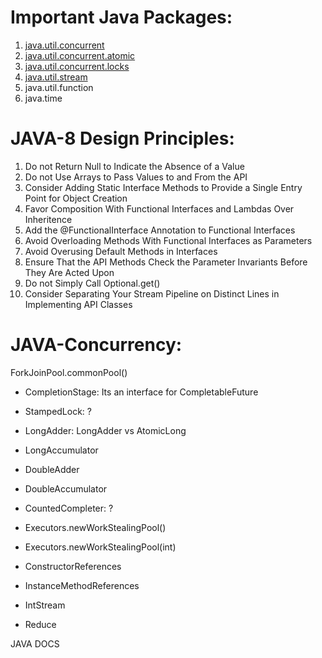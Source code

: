 Important Java Packages:
========================
1. [java.util.concurrent](https://github.com/siripuramjagadishraj1/5.DesingPatternsJava8/tree/master/src/javas/concurrent)
2. [java.util.concurrent.atomic](https://github.com/siripuramjagadishraj1/5.DesingPatternsJava8/tree/master/src/javas/concurrent/atomic)
3. [java.util.concurrent.locks](https://github.com/siripuramjagadishraj1/5.DesingPatternsJava8/tree/master/src/javas/concurrent/lock)
4. [java.util.stream](https://github.com/siripuramjagadishraj1/5.DesingPatternsJava8/tree/master/src/javas/concurrent/streams)
5. java.util.function
6. java.time


JAVA-8 Design Principles:
=========================
1. Do not Return Null to Indicate the Absence of a Value
2. Do not Use Arrays to Pass Values to and From the API 
3. Consider Adding Static Interface Methods to Provide a Single Entry Point for Object Creation
4. Favor Composition With Functional Interfaces and Lambdas Over Inheritence
5. Add the @FunctionalInterface Annotation to Functional Interfaces
6. Avoid Overloading Methods With Functional Interfaces as Parameters
7. Avoid Overusing Default Methods in Interfaces
8. Ensure That the API Methods Check the Parameter Invariants Before They Are Acted Upon
9. Do not Simply Call Optional.get()
10. Consider Separating Your Stream Pipeline on Distinct Lines in Implementing API Classes




JAVA-Concurrency:
=================
ForkJoinPool.commonPool()

* CompletionStage: Its an interface for CompletableFuture
* StampedLock:     ?
* LongAdder: 		LongAdder vs AtomicLong
* LongAccumulator
* DoubleAdder
* DoubleAccumulator
* CountedCompleter:	?
* Executors.newWorkStealingPool()
* Executors.newWorkStealingPool(int)

* ConstructorReferences
* InstanceMethodReferences
* IntStream
* Reduce

JAVA DOCS


